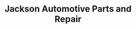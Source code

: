 ---
title: "Jackson Automotive Parts and Repair"
url: /hico/jackson-automotive-parts-and-repair/
shop: Autowerkstatt
---